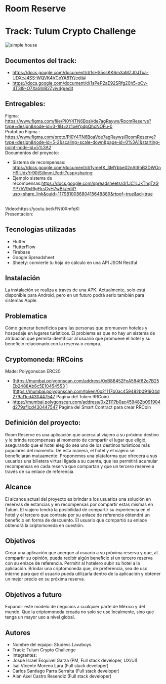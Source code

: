 # Room Reserve
# Track: Tulum Crypto Challenge
![simple house](https://user-images.githubusercontent.com/44554474/236654164-155ac423-d09f-4b43-b2cd-15b09cd70ab1.png)
## Documentos del track:
- https://docs.google.com/document/d/1sHS5ssKK6mXaMZJ0JTxa-UDXcJ4SS-WQVK4VCoYA81Y/edit#
- https://docs.google.com/document/d/1sPeP2aE92SRfg20h5-oCv-4T3I9-O7XaGlnB2Zyiv4g/edit



## Entregables:
Figma: https://www.figma.com/file/Pl0Y4TN6BoaVde7agRayws/RoomReserve?type=design&node-id=0-1&t=zz1oeYpdpQhcNOFu-0
<br>
Prototipo Figma : https://www.figma.com/proto/Pl0Y4TN6BoaVde7agRayws/RoomReserve?type=design&node-id=5-2&scaling=scale-down&page-id=0%3A1&starting-point-node-id=5%3A2
<br>
Documentos del proyecto:<br> 
- Sistema de recompensas: https://docs.google.com/document/d/1ymefK_3MYbbe02nAt9hB3DWOnH9lUdxYr90tSjlImmU/edit?usp=sharing
- Ejemplo sistema de recompensas:https://docs.google.com/spreadsheets/d/1JC1LJkThqTzGYP7hV9xRIgFksGyH7wBk/edit?usp=share_link&ouid=117981008680415648889&rtpof=true&sd=true
<br>
Video:https://youtu.be/kFNt0XmfqKI
<br>
Presentacion: 
<br>


## Tecnologías utilizadas
- Flutter
- FlutterFlow
- Firebase
- Google Spreadsheet
- Sheety: convierte tu hoja de cálculo en una API JSON Restful

## Instalación
La instalación se realiza a través de una APK. Actualmente, solo está disponible para Android, pero en un futuro podrá serlo también para sistemas Apple.

## Problematica
Cómo generar beneficios para las personas que promueven hoteles y hospedaje en lugares turísticos. El problema es que no hay un sistema de atribución que permita identificar al usuario que promueve el hotel y su beneficio relacionado con la reserva o compra.

## Cryptomoneda: RRCoins
Made: Polygonscan
ERC20
<br>
- [https://mumbai.polygonscan.com/address/0xB88452FeA584f62e7B25Eb2488Ab6c5E10454553 ](https://mumbai.polygonscan.com/token/0x21117b0ac459482b091904d279af1cd430447547
Pagina del Token RRCoin)
- https://mumbai.polygonscan.com/address/0x21117b0ac459482b091904d279af1cd430447547
Pagina del Smart Contract para crear RRCoin

## Definición del proyecto:
Room Reserve es una aplicación que acerca al viajero a su próximo destino y le brinda recompensas al momento de compartir el lugar que eligió, asegurando que el hotel elegido sea uno de los destinos turísticos más populares del momento. De esta manera, el hotel y el viajero se beneficiarán mutuamente. Proponemos una plataforma que ofrecerá a sus usuarios una billetera virtual ligada a su cuenta, que les permitirá acumular recompensas en cada reserva que compartan y que un tercero reserve a través de su enlace de referencia.

## Alcance
El alcance actual del proyecto es brindar a los usuarios una solución en reservas de estancias y en recompensas por compartir estas mismas en Tulum. El viajero tendrá la posibilidad de compartir su experiencia en el hotel y el tercero que contrate por su enlace de referencia obtendrá un beneficio en forma de descuento. El usuario que compartió su enlace obtendrá la criptomoneda en cuestión.

## Objetivos
Crear una aplicación que acerque al usuario a su próxima reserva y que, al compartir su opinión, pueda recibir algún beneficio si un tercero reserva con su enlace de referencia.
Permitir al hotelero subir su hotel a la aplicación.
Brindar una criptomoneda que, de preferencia, sea de uso interno para que el usuario pueda utilizarla dentro de la aplicación y obtener un mejor precio en su próxima reserva.

## Objetivos a futuro
Expandir este modelo de negocios a cualquier parte de México y del mundo.
Que la criptomoneda creada no solo se use localmente, sino que tenga un mayor uso a nivel global.

## Autores

- Nombre del equipo: Studevs Lavaboys
- Track: Tulum Crypto Challenge
- Integrantes: 
- Josué Israel Esquivel Garza (PM, Full stack developer, UX/UI)
- Isai Vicente Moreno Lara (Full stack developer)
- Carlos Santiago Parra Serralta (Full stack developer)
- Alan Axel Castro Resendiz (Full stack developer)




